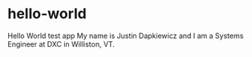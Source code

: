 # hello-world
Hello World test app
My name is Justin Dapkiewicz and I am a Systems Engineer at DXC in Williston, VT.
